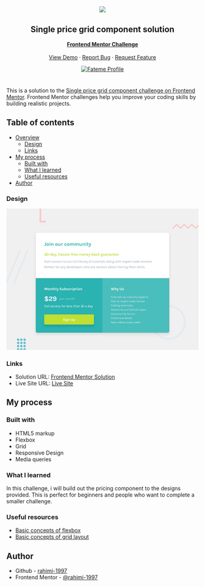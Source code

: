 <div align="center">
    <img src="https://www.frontendmentor.io/static/images/logo-mobile.svg"  width="80">
    <h2 align="center">Single price grid component solution</h2>
    <p align="center">
        <a href="https://www.frontendmentor.io"><strong>Frontend Mentor Challenge</strong></a>
        <br />
        <br />
        <a href="https://rahimi-1997.github.io/Single-price-grid-component/">View Demo</a>
        ·
        <a href="https://github.com/rahimi-1997/Single-price-grid-component/issues" target="_blank">Report Bug</a>
        ·
        <a href="https://github.com/rahimi-1997/Single-price-grid-component/issues" target="_blank">Request Feature</a>
    </p>
</div>
<div align="center">
  <!-- Profile -->
  <a href="https://www.frontendmentor.io/profile/rahimi-1997">
    <img src="https://img.shields.io/badge/Profile-Fateme%20Rahimi-07043B?style=for-the-badge&logo=frontendmentor" alt="Fateme Profile">
  </a>

</div>

#

This is a solution to the [Single price grid component challenge on Frontend Mentor](https://www.frontendmentor.io/challenges/single-price-grid-component-5ce41129d0ff452fec5abbbc). Frontend Mentor challenges help you improve your coding skills by building realistic projects.

## Table of contents

- [Overview](#overview)
  - [Design](#design)
  - [Links](#links)
- [My process](#my-process)
  - [Built with](#built-with)
  - [What I learned](#what-i-learned)
  - [Useful resources](#useful-resources)
- [Author](#author)

### Design

![](./design/desktop-preview.jpg)

### Links

- Solution URL: [Frontend Mentor Solution](https://www.frontendmentor.io/solutions/3column-preview-card-component-3YILZGTXL6)
- Live Site URL: [Live Site](https://rahimi-1997.github.io/Single-price-grid-component/)

## My process

### Built with

- HTML5 markup
- Flexbox
- Grid
- Responsive Design
- Media queries

### What I learned

In this challenge, i will build out the pricing component to the designs provided. This is perfect for beginners and people who want to complete a smaller challenge.

### Useful resources

- [Basic concepts of flexbox](https://developer.mozilla.org/en-US/docs/Web/CSS/CSS_flexible_box_layout/Basic_concepts_of_flexbox)
- [Basic concepts of grid layout](https://developer.mozilla.org/en-US/docs/Web/CSS/CSS_grid_layout/Basic_concepts_of_grid_layout)

## Author

- Github - [rahimi-1997](https://github.com/rahimi-1997)
- Frontend Mentor - [@rahimi-1997](https://www.frontendmentor.io/profile/rahimi-1997)
